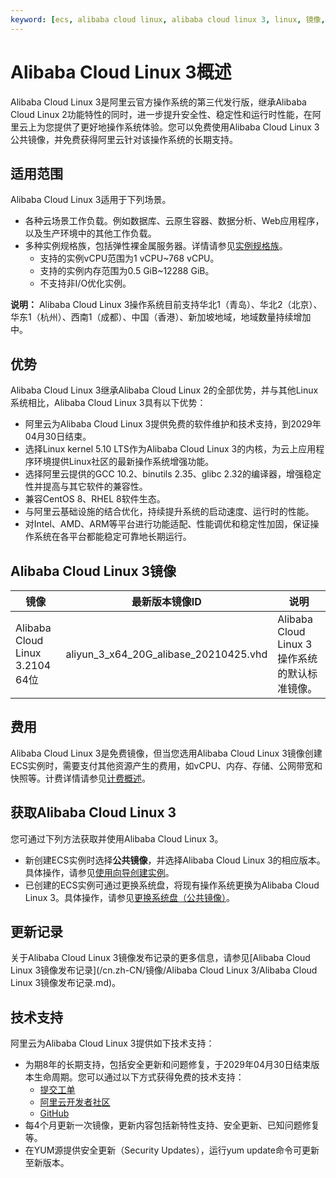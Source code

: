 ```yaml
---
keyword: [ecs, alibaba cloud linux, alibaba cloud linux 3, linux, 镜像, 操作系统]
---
```


# Alibaba Cloud Linux 3概述

Alibaba Cloud Linux 3是阿里云官方操作系统的第三代发行版，继承Alibaba Cloud Linux 2功能特性的同时，进一步提升安全性、稳定性和运行时性能，在阿里云上为您提供了更好地操作系统体验。您可以免费使用Alibaba Cloud Linux 3公共镜像，并免费获得阿里云针对该操作系统的长期支持。

## 适用范围

Alibaba Cloud Linux 3适用于下列场景。

-   各种云场景工作负载。例如数据库、云原生容器、数据分析、Web应用程序，以及生产环境中的其他工作负载。
-   多种实例规格族，包括弹性裸金属服务器。详情请参见[实例规格族](/cn.zh-CN/实例/实例规格族.md)。
    -   支持的实例vCPU范围为1 vCPU~768 vCPU。
    -   支持的实例内存范围为0.5 GiB~12288 GiB。
    -   不支持非I/O优化实例。

**说明：** Alibaba Cloud Linux 3操作系统目前支持华北1（青岛）、华北2（北京）、华东1（杭州）、西南1（成都）、中国（香港）、新加坡地域，地域数量持续增加中。

## 优势

Alibaba Cloud Linux 3继承Alibaba Cloud Linux 2的全部优势，并与其他Linux系统相比，Alibaba Cloud Linux 3具有以下优势：

-   阿里云为Alibaba Cloud Linux 3提供免费的软件维护和技术支持，到2029年04月30日结束。
-   选择Linux kernel 5.10 LTS作为Alibaba Cloud Linux 3的内核，为云上应用程序环境提供Linux社区的最新操作系统增强功能。
-   选择阿里云提供的GCC 10.2、binutils 2.35、glibc 2.32的编译器，增强稳定性并提高与其它软件的兼容性。
-   兼容CentOS 8、RHEL 8软件生态。
-   与阿里云基础设施的结合优化，持续提升系统的启动速度、运行时的性能。
-   对Intel、AMD、ARM等平台进行功能适配、性能调优和稳定性加固，保证操作系统在各平台都能稳定可靠地长期运行。

## Alibaba Cloud Linux 3镜像

|镜像|最新版本镜像ID|说明|
|--|--------|--|
|Alibaba Cloud Linux 3.2104 64位|aliyun\_3\_x64\_20G\_alibase\_20210425.vhd|Alibaba Cloud Linux 3操作系统的默认标准镜像。|

## 费用

Alibaba Cloud Linux 3是免费镜像，但当您选用Alibaba Cloud Linux 3镜像创建ECS实例时，需要支付其他资源产生的费用，如vCPU、内存、存储、公网带宽和快照等。计费详情请参见[计费概述](/cn.zh-CN/产品计费/计费概述.md)。

## 获取Alibaba Cloud Linux 3

您可通过下列方法获取并使用Alibaba Cloud Linux 3。

-   新创建ECS实例时选择**公共镜像**，并选择Alibaba Cloud Linux 3的相应版本。具体操作，请参见[使用向导创建实例](/cn.zh-CN/实例/创建实例/使用向导创建实例.md)。
-   已创建的ECS实例可通过更换系统盘，将现有操作系统更换为Alibaba Cloud Linux 3。具体操作，请参见[更换系统盘（公共镜像）](/cn.zh-CN/块存储/云盘基础操作/更换系统盘/更换系统盘（公共镜像）.md)。

## 更新记录

关于Alibaba Cloud Linux 3镜像发布记录的更多信息，请参见[Alibaba Cloud Linux 3镜像发布记录](/cn.zh-CN/镜像/Alibaba Cloud Linux 3/Alibaba Cloud Linux 3镜像发布记录.md)。

## 技术支持

阿里云为Alibaba Cloud Linux 3提供如下技术支持：

-   为期8年的长期支持，包括安全更新和问题修复，于2029年04月30日结束版本生命周期。您可以通过以下方式获得免费的技术支持：
    -   [提交工单](https://selfservice.console.aliyun.com/ticket/createIndex.htm)
    -   [阿里云开发者社区](https://developer.aliyun.com/ask/?spm=a2c6h.13524658#/?_k=npz51r)
    -   [GitHub](https://alibaba.github.io/cloud-kernel/os.html?spm=5176.cnalinux.0.0.1f8323d1WpS5ZY&aly_as=32Di8ZOj)
-   每4个月更新一次镜像，更新内容包括新特性支持、安全更新、已知问题修复等。
-   在YUM源提供安全更新（Security Updates），运行yum update命令可更新至新版本。

